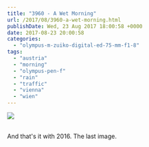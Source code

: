 ```yaml
---
title: "3960 - A Wet Morning"
url: /2017/08/3960-a-wet-morning.html
publishDate: Wed, 23 Aug 2017 18:00:58 +0000
date: 2017-08-23 20:00:58
categories: 
  - "olympus-m-zuiko-digital-ed-75-mm-f1-8"
tags: 
  - "austria"
  - "morning"
  - "olympus-pen-f"
  - "rain"
  - "traffic"
  - "vienna"
  - "wien"
---
```

<div class="container">
<div class="center"><a target="_blank" href="https://d25zfm9zpd7gm5.cloudfront.net/1200x1200/2016/20161228_085016_lr.jpg"><img class="webfeedsFeaturedVisual" src="https://d25zfm9zpd7gm5.cloudfront.net/0600x0600/2016/20161228_085016_lr.jpg" /></a></div>
</div>
<br />

And that's it with 2016. The last image. 
